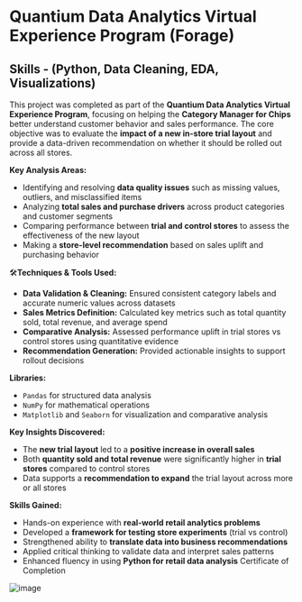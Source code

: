 # Quantium Data Analytics Virtual Experience Program (Forage) 
## Skills - (Python, Data Cleaning, EDA, Visualizations)

This project was completed as part of the **Quantium Data Analytics Virtual Experience Program**, focusing on helping the **Category Manager for Chips** better understand customer behavior and sales performance. The core objective was to evaluate the **impact of a new in-store trial layout** and provide a data-driven recommendation on whether it should be rolled out across all stores.

**Key Analysis Areas:**

- Identifying and resolving **data quality issues** such as missing values, outliers, and misclassified items  
- Analyzing **total sales and purchase drivers** across product categories and customer segments  
- Comparing performance between **trial and control stores** to assess the effectiveness of the new layout  
- Making a **store-level recommendation** based on sales uplift and purchasing behavior
  
🛠**Techniques & Tools Used:**

- **Data Validation & Cleaning:** Ensured consistent category labels and accurate numeric values across datasets  
- **Sales Metrics Definition:** Calculated key metrics such as total quantity sold, total revenue, and average spend  
- **Comparative Analysis:** Assessed performance uplift in trial stores vs control stores using quantitative evidence  
- **Recommendation Generation:** Provided actionable insights to support rollout decisions

**Libraries:**

- `Pandas` for structured data analysis  
- `NumPy` for mathematical operations  
- `Matplotlib` and `Seaborn` for visualization and comparative analysis

**Key Insights Discovered:**

- The **new trial layout** led to a **positive increase in overall sales**  
- Both **quantity sold and total revenue** were significantly higher in **trial stores** compared to control stores  
- Data supports a **recommendation to expand** the trial layout across more or all stores

**Skills Gained:**

- Hands-on experience with **real-world retail analytics problems**  
- Developed a **framework for testing store experiments** (trial vs control)  
- Strengthened ability to **translate data into business recommendations**  
- Applied critical thinking to validate data and interpret sales patterns  
- Enhanced fluency in using **Python for retail data analysis**
Certificate of Completion

![image](https://github.com/user-attachments/assets/6c6b4b46-938d-4946-813a-6a668ac30197)
